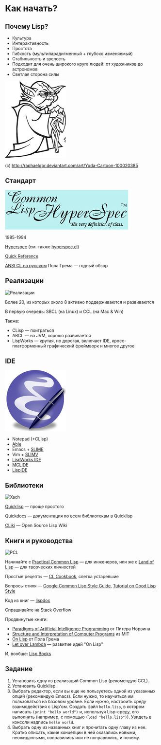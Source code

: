 # Как начать?

## Почему Lisp?

- Культура
- Интерактивность
- Простота
- Гибкость (мультипарадигменный + глубоко изменяемый)
- Стабильность и зрелость
- Подходит для очень широкого круга людей: от художников до астрономов
- Светлая сторона силы

![yoda](img/yoda.jpg)

(c) http://raphaelgbr.deviantart.com/art/Yoda-Cartoon-100020385


## Стандарт

![Hyperspec](img/hyperspec.gif)

1985-1994

[Hyperspec](http://www.lispworks.com/documentation/HyperSpec/Front/index.htm) (см. также [hyperspec.el](http://www.emacswiki.org/emacs/CommonLispHyperspec))

[Quick Reference](http://clqr.boundp.org/)

[ANSI CL на русском](http://www.books.ru/books/ansi-common-lisp-fail-3127808/) Пола Грема — годный обзор


## Реализации

![Реализации](http://sbcl.org/sbclbutton.png)

Более 20, из которых около 8 активно поддерживаются и развиваются

В первую очередь: SBCL (на Linux) и CCL (на Mac & Win)

Также:

- CLisp — поиграться
- ABCL — на JVM, хорошо развивается
- LispWorks — крутая, но дорогая, включает IDE, кросс-платформенный графический фреймворк и многое другое


## IDE

![Emacs](img/emacs.jpg)

- Notepad (+CLisp)
- [Able](http://common-lisp.net/project/able/)
- Emacs + [SLIME](http://www.common-lisp.net/project/slime/)
- Vim + [SLIMV](http://www.vim.org/scripts/script.php?script_id=2531)
- [LispWorks IDE](http://www.lispworks.com/)
- [MCLIDE](http://mclide.com/)
- [LispIDE](http://www.daansystems.com/lispide/)


## Библиотеки

![Xach](http://img.photobucket.com/albums/v473/pufpuf/xach.jpg)

[Quicklisp](http://www.quicklisp.org/) — проще простого

[Quickdocs](http://quickdocs.org/) — документация по всем библиотекам в Quicklisp

[CLiki](http://cliki.net/) — Open Source Lisp Wiki


## Книги и руководства

![PCL](http://www.gigamonkeys.com/book/small-cover.gif)

Начинайте с [Practical Common Lisp](http://gigamonkeys.com/book) — для инженеров, или же с [Land of Lisp]() — для творческих личностей

Простые рецепты — [CL Cookbook](http://cl-cookbook.sourceforge.net/), слегка устаревшие

Вопросы стиля — [Google Common Lisp Style Guide](https://google.github.io/styleguide/lispguide.xml), [Tutorial on Good Lisp Style]()

Код из книг — [lispdoc](http://lispdoc.com/)

Спрашивайте на Stack Overflow

Продвинутые книги:

- [Paradigms of Artificial Intelligence Programming](http://norvig.com/paip.html)
  от Питера Норвина
- [Structure and Interpretation of Computer Programs](http://mitpress.mit.edu/sicp/) из MIT
- [On Lisp](http://www.paulgraham.com/onlisp.html) от Пола Грема
- [Let over Lambda](http://letoverlambda.com/) — развитие идей "On Lisp"

И, вообще: [Lisp Books](http://www.pinterest.com/vseloved/lisp-books/)


## Задание

1. Установить одну из реализаций Common Lisp (рекомендую CCL).
2. Установить Quicklisp.
3. Выбрать редактор, если вы еще не пользуетесь одной из указанных опций
   (рекомендую Emacs). Если нужно, то научиться им пользоваться на базовом уровне.
   Если нужно, настроить среду взаимодействия с Lisp'ом. Создать файл `hello.lisp`,
   в котором написать `(print "hello world")` и, используя Lisp-среду, его выполнить
   (например, с помощью `(load "hello.lisp")`). Увидеть в консоли надпись `hello world`.
4. Выбрать одну из названных книг и прочитать одну главу из нее.
   Кратко описать, какие концепции в ней оказались новыми,
   неожиданными, понравились или не понравились, и почему.
